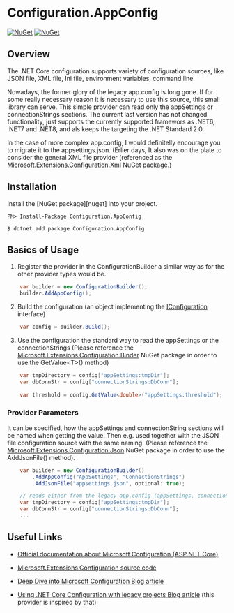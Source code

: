 Configuration.AppConfig
============

[![NuGet][main-nuget-badge]][main-nuget] [![NuGet][nuget-dl-badge]][main-nuget]

[main-nuget]: https://www.nuget.org/packages/Configuration.AppConfig/
[main-nuget-badge]: https://img.shields.io/nuget/v/Configuration.AppConfig.svg?style=flat-square&label=nuget
[nuget-dl-badge]: https://img.shields.io/nuget/dt/Configuration.AppConfig.svg?style=flat-square

## Overview

The .NET Core configuration supports variety of configuration sources, like JSON file, XML file, Ini file, environment variables, command line.

Nowadays, the former glory of the legacy app.config is long gone. If for some really necessary reason it is necessary to use this source, this small library can serve. 
This simple provider can read only the appSettings or connectionStrings sections.
The current last version has not changed functionality, just supports the currently supported framewors as .NET6, .NET7 and .NET8, and als keeps the targeting the .NET Standard 2.0.

In the case of more complex app.config, I would definitelly encourage you to migrate it to the appsettings.json.
(Erlier days, It also was on the plate to consider the general XML file provider (referenced as the [Microsoft.Extensions.Configuration.Xml](https://www.nuget.org/packages/Microsoft.Extensions.Configuration.Xml) NuGet package.)

## Installation

Install the [NuGet package][nuget] into your project.

```
PM> Install-Package Configuration.AppConfig
```
```
$ dotnet add package Configuration.AppConfig
```

## Basics of Usage

1) Register the provider in the ConfigurationBuilder a similar way as for the other provider types would be.


```csharp
	var builder = new ConfigurationBuilder();			
	builder.AddAppConfig();								
```

2) Build the configuration (an object implementing the [IConfiguration](https://docs.microsoft.com/en-us/dotnet/api/microsoft.extensions.configuration.iconfiguration) interface)

```csharp
	var config = builder.Build();
```

3) Use the configuration the standard way to read the appSettings or the connectionStrings
   (Please reference the [Microsoft.Extensions.Configuration.Binder](https://www.nuget.org/packages/Microsoft.Extensions.Configuration.Binder/) NuGet package in order to use the GetValue\<T\>() method)
```csharp
	var tmpDirectory = config["appSettings:tmpDir"];
	var dbConnStr = config["connectionStrings:DbConn"];
	
	var threshold = config.GetValue<double>("appSettings:threshold");
```

### Provider Parameters

It can be specified, how the appSettings and connectionString sections will be named when getting the value.
Then e.g. used together with the JSON file configuration source with the same naming.
(Please reference the [Microsoft.Extensions.Configuration.Json](https://www.nuget.org/packages/Microsoft.Extensions.Configuration.Json) NuGet package in order to use the AddJsonFile() method).

```csharp
	var builder = new ConfigurationBuilder()			
		.AddAppConfig("AppSettings", "ConnectionStrings")
		.AddJsonFile("appsettings.json", optional: true);
```

```csharp
	// reads either from the legacy app.config (appSettings, connectionStrings sections) or from JSON with AppSettings, ConnectionStrings sections
	var tmpDirectory = config["appSettings:tmpDir"];
	var dbConnStr = config["connectionStrings:DbConn"];
	...
```


## Useful Links

* [Official documentation about Microsoft Configuration (ASP.NET Core)](https://docs.microsoft.com/en-us/aspnet/core/fundamentals/configuration)

* [Microsoft.Extensions.Configuration source code](https://github.com/dotnet/extensions/tree/master/src/Configuration)

* [Deep Dive into Microsoft Configuration Blog article](https://www.paraesthesia.com/archive/2018/06/20/microsoft-extensions-configuration-deep-dive/)

* [Using .NET Core Configuration with legacy projects Blog article](https://benfoster.io/blog/net-core-configuration-legacy-projects)
 (this provider is inspired by that)
